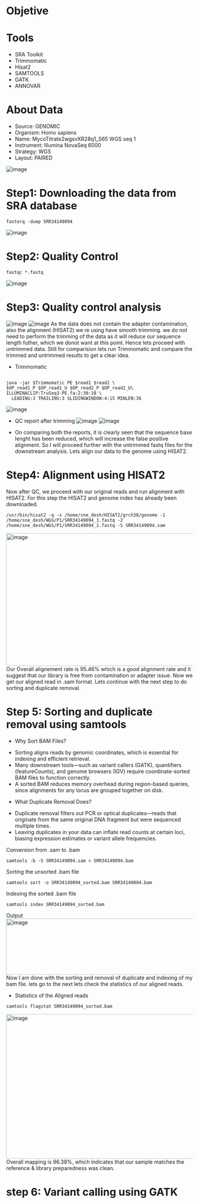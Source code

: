 # Objetive

# Tools
* SRA Toolkit
* Trimmomatic
* Hisat2
* SAMTOOLS
* GATK
* ANNOVAR

# About Data

* Source: GENOMIC
* Organism: Homo sapiens
* Name: MycoTitrate2wgsvXR28q1_S65 WGS seq 1
* Instrument: Illumina NovaSeq 6000
* Strategy: WGS
* Layout: PAIRED

![image](https://github.com/user-attachments/assets/df0ff94a-910a-4596-b33d-f5e4f8f443e8)

# Step1: Downloading the data from SRA database
```
fasterq -dump SRR34149094
```
![image](https://github.com/user-attachments/assets/096275da-033e-478e-8352-f9e186d1b9f2)

# Step2: Quality Control
```
fastqc *.fastq

```
![image](https://github.com/user-attachments/assets/f7b4d773-b008-4f01-92e9-b85fdb45be6a)

# Step3: Quality control analysis
![image](https://github.com/user-attachments/assets/ae767346-da50-4b5b-acc5-f1d3201fe360)
![image](https://github.com/user-attachments/assets/1964bf56-49da-4612-8cde-e81d871d840a)
As the data does not contain the adapter contamination, also the alignment (HISAT2) we re using have smooth trimming. we do not need to perform the trimming of the data as it will reduce our sequence length futher, which we donot want at this point. Hence lets proceed with untrimmed data.
Still for comparision lets run Trimmomatic and compare the trimmed and untrimmed results to get a clear idea.
* Trimmomatic
```

java -jar $Trimmomatic PE $read1 $read2 \
$OP_read1_P $OP_read1_U $OP_read2_P $OP_read2_U\
ILLUMINACLIP:TruSeq3-PE.fa:2:30:10 \
  LEADING:3 TRAILING:3 SLIDINGWINDOW:4:15 MINLEN:36
```
![image](https://github.com/user-attachments/assets/22c0029b-2b1c-4350-ab11-7fbcf024b5b7)

* QC report after trimming
![image](https://github.com/user-attachments/assets/11571411-ca27-4892-92ad-69c1c4f3f57e)
![image](https://github.com/user-attachments/assets/35af96a5-57d2-4cc3-8f31-a0b52a92b250)

* On comparing both the reports, it is clearly seen that the sequence base lenght has been reduced, which will increase the false positive alignment. So I will proceed further with the untrimmed fastq files for the downstream analysis. Lets align our data to the genome using HISAT2.

# Step4: Alignment using HISAT2
Now after QC, we proceed with our original reads and run alignment with HISAT2. For this step the HISAT2 and genome index has already been downloaded.
```
/usr/bin/hisat2 -q -x /home/sne_desh/HISAT2/grch38/genome -1 /home/sne_desh/WGS/P1/SRR34149094_1.fastq -2 /home/sne_desh/WGS/P1/SRR34149094_2.fastq -S SRR34149094.sam
```
<img width="1815" height="358" alt="image" src="https://github.com/user-attachments/assets/e5e5d2b9-50d0-40b0-af5c-009ffb35fb07" />
Our Overall alignement rate is 95.46% which is a good alignment rate and it suggest that our library is free from contamination or adapter issue. Now we get our aligned read in .sam format. Lets continue with the next step to do sorting and duplicate removal.

# Step 5: Sorting and duplicate removal using samtools
* Why Sort BAM Files?
- Sorting aligns reads by genomic coordinates, which is essential for indexing and efficient retrieval.
- Many downstream tools—such as variant callers (GATK), quantifiers (featureCounts), and genome browsers (IGV) require coordinate-sorted BAM files to function correctly.
- A sorted BAM reduces memory overhead during region-based queries, since alignments for any locus are grouped together on disk.
* What Duplicate Removal Does?
- Duplicate removal filters out PCR or optical duplicates—reads that originate from the same original DNA fragment but were sequenced multiple times.
- Leaving duplicates in your data can inflate read counts at certain loci, biasing expression estimates or variant allele frequencies.

Conversion from .sam to .bam
```
samtools -b -S SRR34149094.sam > SRR34149094.bam
```
Sorting the unsorted .bam file
```
samtools sort -o SRR34149094_sorted.bam SRR34149094.bam
```
Indexing the sorted .bam file
```
samtools index SRR34149094_sorted.bam
```
Output
<img width="1778" height="151" alt="image" src="https://github.com/user-attachments/assets/33b518bc-9241-4c97-8d0f-3cdbf6be781c" />
Now I am done with the sorting and removal of duplicate and indexing of my bam file. lets go to the next lets check the statistics of our aligned reads.

* Statistics of the Aligned reads
```
samtools flagstat SRR34149094_sorted.bam
```
<img width="900" height="390" alt="image" src="https://github.com/user-attachments/assets/27a97554-bedf-403d-b852-b29a3a4a6d99" />
Overall mapping is 96.38%, which indicates that our sample matches the reference & library preparedness was clean.

# step 6: Variant calling using GATK




